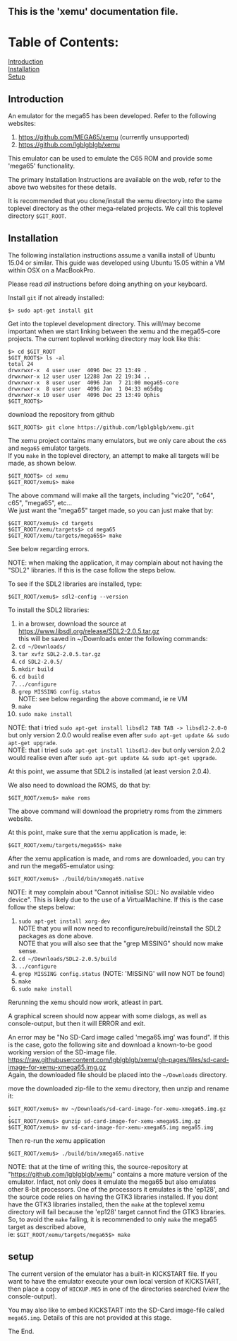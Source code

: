 ## This is the 'xemu' documentation file.

# Table of Contents:

[Introduction](#introduction)  
[Installation](#installation)  
[Setup](#setup)  

## Introduction

An emulator for the mega65 has been developed. Refer to the following websites:  

1. https://github.com/MEGA65/xemu  (currently unsupported)  
1. https://github.com/lgblgblgb/xemu

This emulator can be used to emulate the C65 ROM and provide some 'mega65' functionality.  

The primary Installation Instructions are available on the web, refer to the above two websites for these details.  

It is recommended that you clone/install the xemu directory into the same toplevel directory as the other mega-related projects. We call this toplevel directory ```$GIT_ROOT```.  

## Installation

The following installation instructions assume a vanilla install of Ubuntu 15.04 or similar. This guide was developed using Ubuntu 15.05 within a VM within OSX on a MacBookPro.  

Please read *all* instructions before doing anything on your keyboard.  

Install ```git``` if not already installed:

```
$> sudo apt-get install git
```

Get into the toplevel development directory. This will/may become important when we start linking between the xemu and the mega65-core projects. The current toplevel working directory may look like this:

```
$> cd $GIT_ROOT
$GIT_ROOT$> ls -al
total 24
drwxrwxr-x  4 user user  4096 Dec 23 13:49 .
drwxrwxr-x 12 user user 12288 Jan 22 19:34 ..
drwxrwxr-x  8 user user  4096 Jan  7 21:00 mega65-core
drwxrwxr-x  8 user user  4096 Jan  1 04:33 m65dbg
drwxrwxr-x 10 user user  4096 Dec 23 13:49 Ophis
$GIT_ROOT$>
```

download the repository from github

```
$GIT_ROOT$> git clone https://github.com/lgblgblgb/xemu.git
```

The xemu project contains many emulators, but we only care about the ```c65``` and ```mega65``` emulator targets.  
If you ```make``` in the toplevel directory, an attempt to make all targets will be made, as shown below.

```
$GIT_ROOT$> cd xemu
$GIT_ROOT/xemu$> make
```

The above command will make all the targets, including "vic20", "c64", c65", "mega65", etc...  
We just want the "mega65" target made, so you can just make that by:

```
$GIT_ROOT/xemu$> cd targets
$GIT_ROOT/xemu/targets$> cd mega65
$GIT_ROOT/xemu/targets/mega65$> make
```

See below regarding errors.  

NOTE: when making the application, it may complain about not having the "SDL2" libraries. If this is the case follow the steps below.  

To see if the SDL2 libraries are installed, type:

```
$GIT_ROOT/xemu$> sdl2-config --version
```

To install the SDL2 libraries:

1. in a browser, download the source at https://www.libsdl.org/release/SDL2-2.0.5.tar.gz  
this will be saved in ~/Downloads
enter the following commands:
1. ```cd ~/Downloads/```
1. ```tar xvfz SDL2-2.0.5.tar.gz```
1. ```cd SDL2-2.0.5/```
1. ```mkdir build```
1. ```cd build```
1. ```../configure```
1. ```grep MISSING config.status```  
NOTE: see below regarding the above command, ie re VM
1. ```make```
1. ```sudo make install```

NOTE: that i tried ```sudo apt-get install libsdl2 TAB TAB -> libsdl2-2.0-0``` but only version 2.0.0 would realise even after ```sudo apt-get update && sudo apt-get upgrade```.  
NOTE: that i tried ```sudo apt-get install libsdl2-dev``` but only version 2.0.2 would realise even after ```sudo apt-get update && sudo apt-get upgrade```.  

At this point, we assume that SDL2 is installed (at least version 2.0.4).  

We also need to download the ROMS, do that by:  

```
$GIT_ROOT/xemu$> make roms
```
The above command will download the proprietry roms from the zimmers website.

At this point, make sure that the xemu application is made, ie:
```
$GIT_ROOT/xemu/targets/mega65$> make
```

After the xemu application is made, and roms are downloaded, you can try and run the mega65-emulator using:
```
$GIT_ROOT/xemu$> ./build/bin/xmega65.native
```

NOTE: it may complain about "Cannot initialise SDL: No available video device". This is likely due to the use of a VirtualMachine. If this is the case follow the steps below:

1. ```sudo apt-get install xorg-dev```  
NOTE that you will now need to reconfigure/rebuild/reinstall the SDL2 packages as done above.  
NOTE that you will also see that the "grep MISSING" should now make sense.
1. ```cd ~/Downloads/SDL2-2.0.5/build```
1. ```../configure```
1. ```grep MISSING config.status``` (NOTE: 'MISSING' will now NOT be found)  
1. ```make```
1. ```sudo make install```

Rerunning the xemu should now work, atleast in part.

A graphical screen should now appear with some dialogs, as well as console-output, but then it will ERROR and exit.

An error may be "No SD-Card image called 'mega65.img' was found". If this is the case, goto the following site and download a known-to-be good working version of the SD-image file.  
https://raw.githubusercontent.com/lgblgblgb/xemu/gh-pages/files/sd-card-image-for-xemu-xmega65.img.gz  
Again, the downloaded file should be placed into the ```~/Downloads``` directory.  

move the downloaded zip-file to the xemu directory, then unzip and rename it:
```
$GIT_ROOT/xemu$> mv ~/Downloads/sd-card-image-for-xemu-xmega65.img.gz .
$GIT_ROOT/xemu$> gunzip sd-card-image-for-xemu-xmega65.img.gz 
$GIT_ROOT/xemu$> mv sd-card-image-for-xemu-xmega65.img mega65.img
```

Then re-run the xemu application

```
$GIT_ROOT/xemu$> ./build/bin/xmega65.native
```

NOTE: that at the time of writing this, the source-repository at "https://github.com/lgblgblgb/xemu" contains a more mature version of the emulator. Infact, not only does it emulate the mega65 but also emulates other 8-bit processors.
One of the processors it emulates is the 'ep128', and the source code relies on having the GTK3 libraries installed. If you dont have the GTK3 libraries installed, then the ```make``` at the toplevel xemu directory will fail because the 'ep128' target cannot find the GTK3 libraries.  
So, to avoid the ```make``` failing, it is recommended to only ```make``` the mega65 target as described above,  
ie: ```$GIT_ROOT/xemu/targets/mega65$> make```

## setup

The current version of the emulator has a built-in KICKSTART file. If you want to have the emulator execute your own local version of KICKSTART, then place a copy of ```HICKUP.M65``` in one of the directories searched (view the console-output).  

You may also like to embed KICKSTART into the SD-Card image-file called ```mega65.img```. Details of this are not provided at this stage.

The End.
